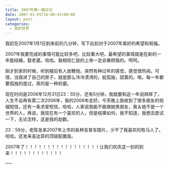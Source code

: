 ```yaml
---
title: 2007年第一篇日记
date: 2007-01-01T16:00:41+00:00
layout: post
categories:
  - 我的世界
---
```

我赶在2007年1月1日到来前的几分钟，写下此刻对于2007年美好的希望和祝福。

2007年我要完成的事情可能比较多吧，比较重大吧，最希望的事情就是在新的一年能结婚，娶老婆。哈哈。我相信仁慈的上帝一定会眷顾我的。呵呵。

刚才到家的时候，听到楼后有人放鞭炮，突然有种过年的感觉，感觉很热闹。可惜，当我进了自己的房子，就是那么冷冷清清的，挺孤独，寂寞的。唉。每一年都要孤独的度过，真的是一种折磨。

现在时间是2006年12月31日23：55分，还有5分钟，我就要和这一年说拜拜了，人生不会再有第二次2006年，我的2006年走好。今天晚上我收到了很多朋友的祝福短信，还有一条求爱短信，哈哈，人家说我能不能做她男朋友，我＆她不是一个世界的人，再说，我现在有一个喜欢的人，但是结果如何，我不知道，我想去尝试一下，无论怎样，这是我的劫数。

23：59分，老陈发来2007年上市的各种吉普车图片，少不了我喜欢的牧马人了。哈哈。还发来圣达菲的顶级配置版。

2007年了！！！！！！！！！！！！！！！！！让我们欢庆这一刻的到来！！！！！！！！！！！！

—–